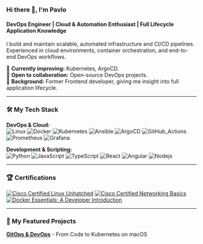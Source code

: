 ### Hi there 👋, I'm Pavlo

#### DevOps Engineer | Cloud & Automation Enthusiast | Full Lifecycle Application Knowledge

I build and maintain scalable, automated infrastructure and CI/CD pipelines. Experienced in cloud environments, container orchestration, and end-to-end DevOps workflows.  

🔹 **Currently improving:** Kubernetes, ArgoCD.  
🔹 **Open to collaboration:** Open-source DevOps projects.  
🔹 **Background:** Former Frontend developer, giving me insight into full application lifecycle.

---

### 🛠️ My Tech Stack

**DevOps & Cloud:**  
![Linux](https://img.shields.io/badge/Linux-FCC624?style=for-the-badge&logo=linux&logoColor=black)
![Docker](https://img.shields.io/badge/Docker-2496ED?style=for-the-badge&logo=docker&logoColor=white)
![Kubernetes](https://img.shields.io/badge/Kubernetes-326CE5?style=for-the-badge&logo=kubernetes&logoColor=white)
![Ansible](https://img.shields.io/badge/Ansible-EE0000?style=for-the-badge&logo=ansible&logoColor=white)
![ArgoCD](https://img.shields.io/badge/Argo%20CD-1e0b3e?style=for-the-badge&logo=argo&logoColor=#d16044)
![GitHub_Actions](https://img.shields.io/badge/GitHub_Actions-2088FF?style=for-the-badge&logo=github-actions&logoColor=white)
![Prometheus](https://img.shields.io/badge/Prometheus-000000?style=for-the-badge&logo=prometheus&labelColor=000000)
![Grafana](https://img.shields.io/badge/Grafana-F2F4F9?style=for-the-badge&logo=grafana&logoColor=orange&labelColor=F2F4F9)

**Development & Scripting:**  
![Python](https://img.shields.io/badge/Python-3776AB?style=for-the-badge&logo=python&logoColor=white)
![JavaScript](https://img.shields.io/badge/JavaScript-F7DF1E?style=for-the-badge&logo=javascript&logoColor=black)
![TypeScript](https://img.shields.io/badge/TypeScript-007ACC?style=for-the-badge&logo=typescript&logoColor=white)
![React](https://img.shields.io/badge/React-61DAFB?style=for-the-badge&logo=react&logoColor=black)
![Angular](https://img.shields.io/badge/Angular-DD0031?style=for-the-badge&logo=angular&logoColor=white)
![Nodejs](https://img.shields.io/badge/Node%20js-339933?style=for-the-badge&logo=nodedotjs&logoColor=white)

---

### 🏆 Certifications
[![Cisco Certified Linux Unhatched](https://images.credly.com/size/160x160/images/f25ec9d4-c59d-49b9-944a-f160012e81cd/image.png)](https://www.credly.com/earner/earned/badge/517167c8-3159-47d3-8aef-698c171bed6e)
[![Cisco Certified Networking Basics](https://images.credly.com/size/160x160/images/5bdd6a39-3e03-4444-9510-ecff80c9ce79/image.png)](https://www.credly.com/earner/earned/badge/d6815951-101e-4cee-a7c3-abac32465d46)
[![Docker Essentials: A Developer Introduction](https://images.credly.com/size/160x160/images/b0c5445a-72a2-46ce-a599-96147e210efb/blob)](https://www.credly.com/earner/earned/badge/609b8a5a-93f7-46fa-8f35-00e47cd31e05)

---

### 🚀 My Featured Projects

**[GitOps & DevOps](https://github.com/0c2pus/devops-portfolio-project?tab=readme-ov-file)** - From Code to Kubernetes on macOS



